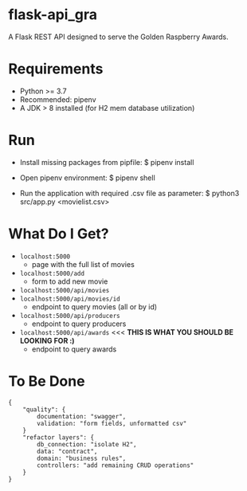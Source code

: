 # flask-api_gra

A Flask REST API designed to serve the Golden Raspberry Awards.


# Requirements

- Python >= 3.7
- Recommended: pipenv
- A JDK > 8 installed (for H2 mem database utilization)

# Run

- Install missing packages from pipfile:
    $ pipenv install

- Open pipenv environment:
    $ pipenv shell

- Run the application with required .csv file as parameter:
    $ python3 src/app.py <movielist.csv>

# What Do I Get?

- `localhost:5000`
    - page with the full list of movies
- `localhost:5000/add`
    - form to add new movie
- `localhost:5000/api/movies`
- `localhost:5000/api/movies/id`
    - endpoint to query movies (all or by id)
- `localhost:5000/api/producers`
    - endpoint to query producers
- `localhost:5000/api/awards` <<< **THIS IS WHAT YOU SHOULD BE LOOKING FOR :)**
    - endpoint to query awards
# To Be Done

    {
        "quality": {
            documentation: "swagger",
            validation: "form fields, unformatted csv"
        }
        "refactor layers": {
            db_connection: "isolate H2",
            data: "contract",
            domain: "business rules",
            controllers: "add remaining CRUD operations"
        }
    } 